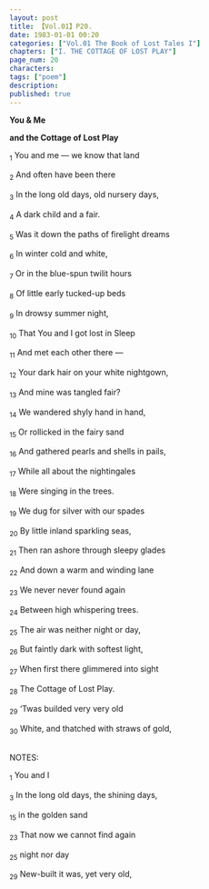 ```yaml
---
layout: post
title: 【Vol.01】P20.
date: 1983-01-01 00:20
categories: ["Vol.01 The Book of Lost Tales I"]
chapters: ["I. THE COTTAGE OF LOST PLAY"]
page_num: 20
characters: 
tags: ["poem"]
description: 
published: true
---
```


<B>You & Me</B>

<B>and the Cottage of Lost Play</B>

<SUB>1</SUB> You and me — we know that land

<SUB>2</SUB> And often have been there

<SUB>3</SUB> In the long old days, old nursery days,

<SUB>4</SUB> A dark child and a fair.

<SUB>5</SUB> Was it down the paths of firelight dreams

<SUB>6</SUB> In winter cold and white,

<SUB>7</SUB> Or in the blue-spun twilit hours

<SUB>8</SUB> Of little early tucked-up beds

<SUB>9</SUB> In drowsy summer night,

<SUB>10</SUB> That You and I got lost in Sleep

<SUB>11</SUB> And met each other there —

<SUB>12</SUB> Your dark hair on your white nightgown,

<SUB>13</SUB> And mine was tangled fair?

<SUB>14</SUB> We wandered shyly hand in hand,

<SUB>15</SUB> Or rollicked in the fairy sand

<SUB>16</SUB> And gathered pearls and shells in pails,

<SUB>17</SUB> While all about the nightingales

<SUB>18</SUB> Were singing in the trees.

<SUB>19</SUB> We dug for silver with our spades

<SUB>20</SUB> By little inland sparkling seas,

<SUB>21</SUB> Then ran ashore through sleepy glades

<SUB>22</SUB> And down a warm and winding lane

<SUB>23</SUB> We never never found again

<SUB>24</SUB> Between high whispering trees.

<SUB>25</SUB>  The air was neither night or day,

<SUB>26</SUB> But faintly dark with softest light,

<SUB>27</SUB> When first there glimmered into sight

<SUB>28</SUB> The Cottage of Lost Play.

<SUB>29</SUB> ‘Twas builded very very old

<SUB>30</SUB> White, and thatched with straws of gold,


<BR>
NOTES:

<SUB>1</SUB> You and I

<SUB>3</SUB> In the long old days, the shining days,

<SUB>15</SUB> in the golden sand

<SUB>23</SUB> That now we cannot find again

<SUB>25</SUB> night nor day

<SUB>29</SUB> New-built it was, yet very old,
